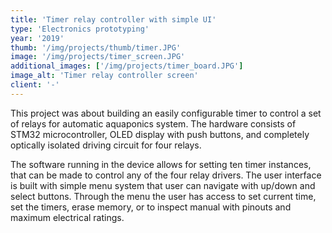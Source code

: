 ```yaml
---
title: 'Timer relay controller with simple UI'
type: 'Electronics prototyping'
year: '2019'
thumb: '/img/projects/thumb/timer.JPG'
image: '/img/projects/timer_screen.JPG'
additional_images: ['/img/projects/timer_board.JPG']
image_alt: 'Timer relay controller screen'
client: '-'
---
```

  
This project was about building an easily configurable timer to control a set of relays for automatic aquaponics system. The
hardware consists of STM32 microcontroller, OLED display with push buttons, and completely optically isolated driving circuit for
four relays.

The software running in the device allows for setting ten timer instances, that can be made to control any of the four relay
drivers. The user interface is built with simple menu system that user can navigate with up/down and select buttons. Through the
menu the user has access to set current time, set the timers, erase memory, or to inspect manual with pinouts and maximum
electrical ratings.
